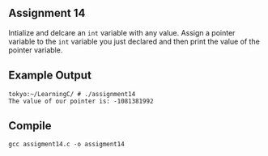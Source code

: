 ## Assignment 14
Intialize and delcare an `int` variable with any value. Assign a pointer variable to the `int` variable you just declared and then print the value of the pointer variable.

## Example Output
```terminal_session
tokyo:~/LearningC/ # ./assignment14                                       
The value of our pointer is: -1081381992
```

## Compile
```
gcc assigment14.c -o assigment14
```
